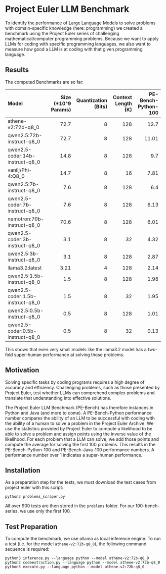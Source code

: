 # Project Euler LLM Benchmark

To identify the performance of Large Language Models to solve problems with domain-specific knowledge (here: programming)
we created a benchmark using the Project Euler series of challenging mathematical/computer programming problems.
Because we want to apply LLMs for coding with specific programming languages, we also want to measure how good
a LLM is at coding with that given programming language.

## Results
The computed Benchmarks are so far:

| Model                            | Size (*10^9 Params) | Quantization (Bits) | Context Length (K) | PE-Bench-Python-100 |
| :------------------------------- | ------------------: | ------------------: | -----------------: | ------------------: |
| athene-v2:72b-q8_0               |                72.7 |                   8 |                128 |                12.7 |
| qwen2.5:72b-instruct-q8_0        |                72.7 |                   8 |                128 |               11.01 |
| qwen2.5-coder:14b-instruct-q8_0  |                14.8 |                   8 |                128 |                 9.7 |
| vanilj/Phi-4:Q8_0                |                14.7 |                   8 |                 16 |                7.81 |
| qwen2.5:7b-instruct-q8_0         |                 7.6 |                   8 |                128 |                 6.4 |
| qwen2.5-coder:7b-instruct-q8_0   |                 7.6 |                   8 |                128 |                6.13 |
| nemotron:70b-instruct-q8_0       |                70.6 |                   8 |                128 |                6.01 |
| qwen2.5-coder:3b-instruct-q8_0   |                 3.1 |                   8 |                 32 |                4.32 |
| qwen2.5:3b-instruct-q8_0         |                 3.1 |                   8 |                128 |                2.87 |
| llama3.2:latest                  |                3.21 |                   4 |                128 |                2.14 |
| qwen2.5:1.5b-instruct-q8_0       |                 1.5 |                   8 |                128 |                1.98 |
| qwen2.5-coder:1.5b-instruct-q8_0 |                 1.5 |                   8 |                 32 |                1.95 |
| qwen2.5:0.5b-instruct-q8_0       |                 0.5 |                   8 |                128 |                1.01 |
| qwen2.5-coder:0.5b-instruct-q8_0 |                 0.5 |                   8 |                 32 |                0.13 |

This shows that even very small models like the llama3.2 model has a two-fold super-human performance at solving those problems.

## Motivation

Solving specific tasks by coding programs requires a high degree of accuracy and efficiency.
Challenging problems, such as those presented by Project Euler, test whether LLMs can comprehend complex problems
and translate that understanding into effective solutions. 

The Project Euler LLM Benchmark (PE-Bench) has therefore instances in Python and Java (and more to come).
A PE-Bench-Python performance number compares the ability of an LLM to be successful with coding with the ability of a
human to solve a problem in the Project Euler Archive. We use the statistics provided by Project Euler to compute a
likelihood to be able to solve a problem and assign points using the inverse value of the likelihood. For each problem
that a LLM can solve, we add those points and compute the average for solving the first 100 problems. This results
in the PE-Bench-Python-100 and PE-Bench-Java-100 performance numbers. A performance number over 1 indicates a
super-human performance.

## Installation

As a preparation step for the tests, we must download the test cases from project euler with this script:
```
python3 problems_scraper.py
```

All over 900 tests are then stored in the `problems` folder. For our 100-bench-series, we use only the first 100.


## Test Preparation
To compute the benchmark, we use ollama as local inference engine.
To run a test (i.e. for the model `athene-v2:72b-q8_0`), the following command sequence is required:
```
python3 inference.py --language python --model athene-v2:72b-q8_0
python3 codeextraction.py --language python --model athene-v2:72b-q8_0
python3 execute.py --language python --model athene-v2:72b-q8_0
```

